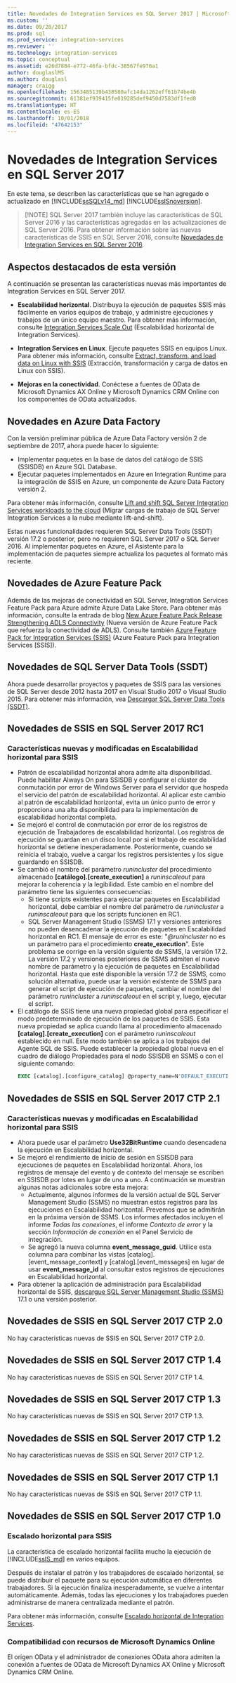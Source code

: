```yaml
---
title: Novedades de Integration Services en SQL Server 2017 | Microsoft Docs
ms.custom: ''
ms.date: 09/28/2017
ms.prod: sql
ms.prod_service: integration-services
ms.reviewer: ''
ms.technology: integration-services
ms.topic: conceptual
ms.assetid: e26d7884-e772-46fa-bfdc-38567fe976a1
author: douglaslMS
ms.author: douglasl
manager: craigg
ms.openlocfilehash: 1563485139b438580afc14da1262eff61b74be4b
ms.sourcegitcommit: 61381ef939415fe019285def9450d7583df1fed0
ms.translationtype: HT
ms.contentlocale: es-ES
ms.lasthandoff: 10/01/2018
ms.locfileid: "47642153"
---
```

# <a name="what39s-new-in-integration-services-in-sql-server-2017"></a>Novedades de Integration Services en SQL Server 2017
En este tema, se describen las características que se han agregado o actualizado en [!INCLUDE[ssSQLv14_md](../includes/sssqlv14-md.md)] [!INCLUDE[ssISnoversion](../includes/ssisnoversion-md.md)].

>   [!NOTE]
> SQL Server 2017 también incluye las características de SQL Server 2016 y las características agregadas en las actualizaciones de SQL Server 2016. Para obtener información sobre las nuevas características de SSIS en SQL Server 2016, consulte [Novedades de Integration Services en SQL Server 2016](../integration-services/what-s-new-in-integration-services-in-sql-server-2016.md).

## <a name="highlights-of-this-release"></a>Aspectos destacados de esta versión

A continuación se presentan las características nuevas más importantes de Integration Services en SQL Server 2017.

-   **Escalabilidad horizontal**. Distribuya la ejecución de paquetes SSIS más fácilmente en varios equipos de trabajo, y administre ejecuciones y trabajos de un único equipo maestro. Para obtener más información, consulte [Integration Services Scale Out](../integration-services/scale-out/integration-services-ssis-scale-out.md) (Escalabilidad horizontal de Integration Services).

-   **Integration Services en Linux**. Ejecute paquetes SSIS en equipos Linux. Para obtener más información, consulte [Extract, transform, and load data on Linux with SSIS](../linux/sql-server-linux-migrate-ssis.md) (Extracción, transformación y carga de datos en Linux con SSIS).

-   **Mejoras en la conectividad**. Conéctese a fuentes de OData de Microsoft Dynamics AX Online y Microsoft Dynamics CRM Online con los componentes de OData actualizados. 

## <a name="new-in-azure-data-factory"></a>Novedades en Azure Data Factory

Con la versión preliminar pública de Azure Data Factory versión 2 de septiembre de 2017, ahora puede hacer lo siguiente:
-   Implementar paquetes en la base de datos del catálogo de SSIS (SSISDB) en Azure SQL Database.
-   Ejecutar paquetes implementados en Azure en Integration Runtime para la integración de SSIS en Azure, un componente de Azure Data Factory versión 2.

Para obtener más información, consulte [Lift and shift SQL Server Integration Services workloads to the cloud](lift-shift/ssis-azure-lift-shift-ssis-packages-overview.md) (Migrar cargas de trabajo de SQL Server Integration Services a la nube mediante lift-and-shift).

Estas nuevas funcionalidades requieren SQL Server Data Tools (SSDT) versión 17.2 o posterior, pero no requieren SQL Server 2017 o SQL Server 2016. Al implementar paquetes en Azure, el Asistente para la implementación de paquetes siempre actualiza los paquetes al formato más reciente.

## <a name="new-in-the-azure-feature-pack"></a>Novedades de Azure Feature Pack

Además de las mejoras de conectividad en SQL Server, Integration Services Feature Pack para Azure admite Azure Data Lake Store. Para obtener más información, consulte la entrada de blog [New Azure Feature Pack Release Strengthening ADLS Connectivity](https://blogs.msdn.microsoft.com/ssis/2017/08/29/new-azure-feature-pack-release-strengthening-adls-connectivity/) (Nueva versión de Azure Feature Pack que refuerza la conectividad de ADLS). Consulte también [Azure Feature Pack for Integration Services (SSIS)](azure-feature-pack-for-integration-services-ssis.md) (Azure Feature Pack para Integration Services [SSIS]).

## <a name="new-in-sql-server-data-tools-ssdt"></a>Novedades de SQL Server Data Tools (SSDT)

Ahora puede desarrollar proyectos y paquetes de SSIS para las versiones de SQL Server desde 2012 hasta 2017 en Visual Studio 2017 o Visual Studio 2015. Para obtener más información, vea [Descargar SQL Server Data Tools (SSDT)](../ssdt/download-sql-server-data-tools-ssdt.md).

## <a name="new-in-ssis-in-sql-server-2017-rc1"></a>Novedades de SSIS en SQL Server 2017 RC1

### <a name="new-and-changed-features-in-scale-out-for-ssis"></a>Características nuevas y modificadas en Escalabilidad horizontal para SSIS

-   Patrón de escalabilidad horizontal ahora admite alta disponibilidad. Puede habilitar Always On para SSISDB y configurar el clúster de conmutación por error de Windows Server para el servidor que hospeda el servicio del patrón de escalabilidad horizontal. Al aplicar este cambio al patrón de escalabilidad horizontal, evita un único punto de error y proporciona una alta disponibilidad para la implementación de escalabilidad horizontal completa.
-   Se mejoró el control de conmutación por error de los registros de ejecución de Trabajadores de escalabilidad horizontal. Los registros de ejecución se guardan en un disco local por si el trabajo de escalabilidad horizontal se detiene inesperadamente. Posteriormente, cuando se reinicia el trabajo, vuelve a cargar los registros persistentes y los sigue guardando en SSISDB.
-   Se cambió el nombre del parámetro *runincluster* del procedimiento almacenado **[catálogo].[create_execution]** a *runinscaleout* para mejorar la coherencia y la legibilidad. Este cambio en el nombre del parámetro tiene las siguientes consecuencias:
    -   Si tiene scripts existentes para ejecutar paquetes en Escalabilidad horizontal, debe cambiar el nombre del parámetro de *runincluster* a *runinscaleout* para que los scripts funcionen en RC1.
    -   SQL Server Management Studio (SSMS) 17.1 y versiones anteriores no pueden desencadenar la ejecución de paquetes en Escalabilidad horizontal en RC1. El mensaje de error es este: "*@runincluster* no es un parámetro para el procedimiento **create_execution**". Este problema se corrige en la versión siguiente de SSMS, la versión 17.2. La versión 17.2 y versiones posteriores de SSMS admiten el nuevo nombre de parámetro y la ejecución de paquetes en Escalabilidad horizontal. Hasta que esté disponible la versión 17.2 de SSMS, como solución alternativa, puede usar la versión existente de SSMS para generar el script de ejecución de paquetes, cambiar el nombre del parámetro *runincluster* a *runinscaleout* en el script y, luego, ejecutar el script.
-   El catálogo de SSIS tiene una nueva propiedad global para especificar el modo predeterminado de ejecución de los paquetes de SSIS. Esta nueva propiedad se aplica cuando llama al procedimiento almacenado **[catalog].[create_execution]** con el parámetro *runinscaleout* establecido en null. Este modo también se aplica a los trabajos del Agente SQL de SSIS. Puede establecer la propiedad global nueva en el cuadro de diálogo Propiedades para el nodo SSISDB en SSMS o con el siguiente comando:
    ```sql
    EXEC [catalog].[configure_catalog] @property_name=N'DEFAULT_EXECUTION_MODE', @property_value=1
    ```

## <a name="new-in-ssis-in-sql-server-2017-ctp-21"></a>Novedades de SSIS en SQL Server 2017 CTP 2.1

### <a name="new-and-changed-features-in-scale-out-for-ssis"></a>Características nuevas y modificadas en Escalabilidad horizontal para SSIS

-   Ahora puede usar el parámetro **Use32BitRuntime** cuando desencadena la ejecución en Escalabilidad horizontal.
-   Se mejoró el rendimiento de inicio de sesión en SSISDB para ejecuciones de paquetes en Escalabilidad horizontal. Ahora, los registros de mensaje del evento y de contexto del mensaje se escriben en SSISDB por lotes en lugar de uno a uno. A continuación se muestran algunas notas adicionales sobre esta mejora:        
    - Actualmente, algunos informes de la versión actual de SQL Server Management Studio (SSMS) no muestran estos registros para las ejecuciones en Escalabilidad horizontal. Prevemos que se admitirán en la próxima versión de SSMS. Los informes afectados incluyen el informe *Todas las conexiones*, el informe *Contexto de error* y la sección *Información de conexión* en el Panel Servicio de integración.
    - Se agregó la nueva columna **event_message_guid**. Utilice esta columna para combinar las vistas [catalog].[event_message_context] y [catalog].[event_messages] en lugar de usar **event_message_id** al consultar estos registros de ejecuciones en Escalabilidad horizontal.
-   Para obtener la aplicación de administración para Escalabilidad horizontal de SSIS, [descargue SQL Server Management Studio (SSMS)](https://docs.microsoft.com/sql/ssms/download-sql-server-management-studio-ssms) 17.1 o una versión posterior.

## <a name="new-in-ssis-in-sql-server-2017-ctp-20"></a>Novedades de SSIS en SQL Server 2017 CTP 2.0

No hay características nuevas de SSIS en SQL Server 2017 CTP 2.0.

## <a name="new-in-ssis-in-sql-server-2017-ctp-14"></a>Novedades de SSIS en SQL Server 2017 CTP 1.4

No hay características nuevas de SSIS en SQL Server 2017 CTP 1.4.

## <a name="new-in-ssis-in-sql-server-2017-ctp-13"></a>Novedades de SSIS en SQL Server 2017 CTP 1.3

No hay características nuevas de SSIS en SQL Server 2017 CTP 1.3.

## <a name="new-in-ssis-in-sql-server-2017-ctp-12"></a>Novedades de SSIS en SQL Server 2017 CTP 1.2

No hay características nuevas de SSIS en SQL Server 2017 CTP 1.2.

## <a name="new-in-ssis-in-sql-server-2017-ctp-11"></a>Novedades de SSIS en SQL Server 2017 CTP 1.1

No hay características nuevas de SSIS en SQL Server 2017 CTP 1.1.

## <a name="new-in-ssis-in-sql-server-2017-ctp-10"></a>Novedades de SSIS en SQL Server 2017 CTP 1.0

### <a name="scale-out-for-ssis"></a>Escalado horizontal para SSIS

La característica de escalado horizontal facilita mucho la ejecución de [!INCLUDE[ssIS_md](../includes/ssis-md.md)] en varios equipos. 
   
Después de instalar el patrón y los trabajadores de escalado horizontal, se puede distribuir el paquete para su ejecución automática en diferentes trabajadores. Si la ejecución finaliza inesperadamente, se vuelve a intentar automáticamente. Además, todas las ejecuciones y los trabajadores pueden administrarse de manera centralizada mediante el patrón.
   
Para obtener más información, consulte [Escalado horizontal de Integration Services](../integration-services/scale-out/integration-services-ssis-scale-out.md).
   
### <a name="support-for-microsoft-dynamics-online-resources"></a>Compatibilidad con recursos de Microsoft Dynamics Online

El origen OData y el administrador de conexiones OData ahora admiten la conexión a fuentes de OData de Microsoft Dynamics AX Online y Microsoft Dynamics CRM Online.

